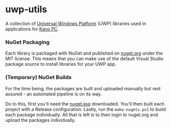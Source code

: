 # uwp-utils

A collection of [Universal Windows Platform](https://docs.microsoft.com/en-us/windows/uwp/get-started/universal-application-platform-guide)
(UWP) libraries used in applications for [Kano PC](https://kano.me/uk/store/products/kano-pc).

### NuGet Packaging

Each library is packaged with NuGet and published on [nuget.org](https://nuget.org)
under the MIT license. This means that you can make use of the default
Visual Studio package source to install libraries for your UWP app.

### (Temporary) NuGet Builds

For the time being, the packages are built and uploaded manually but rest 
assured - an automated pipeline is on its way.

Do to this, first you'll need the [nuget.exe](https://www.nuget.org/downloads) 
downloaded. You'll then built each project with a Release configuration.
Lastly, run the `make-nugets.ps1` to build each package individually. All 
that is left is to then login to nuget.org and upload the packages
individually.
